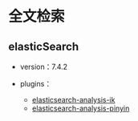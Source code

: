 # 全文检索

## elasticSearch 

* version：7.4.2

* plugins：
    - [elasticsearch-analysis-ik](https://github.com/medcl/elasticsearch-analysis-ik)
    - [elasticsearch-analysis-pinyin](https://github.com/medcl/elasticsearch-analysis-pinyin)
